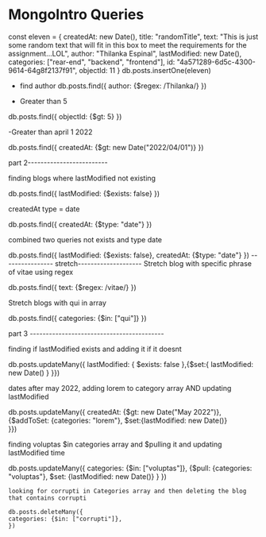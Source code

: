 # MongoIntro Queries
const eleven =	{
	 createdAt: new Date(),
	 title: "randomTitle",
	 text: "This is just some random text that will fit in this box to meet the requirements for the assignment...LOL",
	 author: "Thilanka Espinal",
	 lastModified: new Date(),
	 categories: ["rear-end", "backend", "frontend"],
	 id: "4a571289-6d5c-4300-9614-64g8f2137f91",
	 objectId: 11
	}
	db.posts.insertOne(eleven)


- find author 
    db.posts.find({
    author: {$regex: /Thilanka/}
})

- Greater than 5

db.posts.find({
    objectId: {$gt: 5}
})

-Greater than april 1 2022

db.posts.find({
    createdAt: {$gt: new Date("2022/04/01")}
})

part 2-------------------------

finding blogs where lastModified not existing

db.posts.find({
    lastModified: {$exists: false}
})

createdAt type = date

db.posts.find({
    createdAt: {$type: "date"}
})

combined two queries not exists and type date

db.posts.find({
    lastModified: {$exists: false},
    createdAt: {$type: "date"}
})
---------------- stretch--------------------
Stretch blog with specific phrase of vitae using regex

db.posts.find({
    text: {$regex: /vitae/}
})

Stretch blogs with qui in array

db.posts.find({
    categories: {$in: ["qui"]}
})


part 3 ------------------------------------------

finding if lastModified exists and adding it if it doesnt

db.posts.updateMany({
    lastModified: {
        $exists: false
    },{$set:{
        lastModified: new Date()
    }
}})

dates after may 2022, adding lorem to category array AND updating lastModified

db.posts.updateMany({
    createdAt: {$gt: new Date("May 2022")},
    {$addToSet: {categories: "lorem"},
        $set:{lastModified: new Date()}  
}})

finding voluptas $in categories array and $pulling it and updating lastModified time

db.posts.updateMany({
    categories: {$in: ["voluptas"]},
        {$pull: {categories: "voluptas"},
        $set: {lastModified: new Date()}
       }
    })

    looking for corrupti in Categories array and then deleting the blog that contains corrupti

    db.posts.deleteMany({
    categories: {$in: ["corrupti"]},
    })